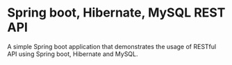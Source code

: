 # Spring boot, Hibernate, MySQL REST API

A simple Spring boot application that demonstrates the usage of RESTful API using Spring boot, Hibernate and MySQL.
